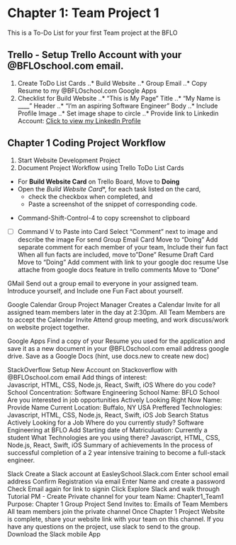 # Chapter 1:  Team Project 1
This is a To-Do List for your first Team project at the BFLO</school>

## **Trello** -	Setup Trello Account with your @BFLOschool.com email.
1. Create ToDo List Cards
..* Build Website
..* Group Email
..* Copy Resume to my @BFLOschool.com Google Apps
2. Checklist for Build Website
..* “This is My Page” Title
..* “My Name is ____” Header
..* “I’m an aspiring Software Engineer” Body
..* Include Profile Image
..* Set image shape to circle
..* Provide link to Linkedin Account: [Click to view my LinkedIn Profile](https://www.google.com "Axel Neff's LinkedIn")

## **Chapter 1 Coding Project Workflow**
1. Start Website Development Project
2. Document Project Workflow using Trello ToDo List Cards
* For **Build Website Card** on Trello Board, Move to **Doing**
* Open the *Build Website Card**, for each task listed on the card,
  * check the checkbox when completed, and
  * Paste a screenshot of the snippet of corresponding code.
- Command-Shift-Control-4 to copy screenshot to clipboard
- [ ] Command V to Paste into Card
Select “Comment” next to image and describe the image
For send Group Email Card
Move to “Doing”
Add separate comment for each member of  your team,
Include their fun fact
When all fun facts are included, move to”Done”
Resume Draft Card
Move to “Doing”
Add comment with link to your google doc resume
Use attache from google docs feature in trello comments
Move to “Done”

GMail
Send out a group email to everyone in your assigned team.  
Introduce yourself, and Include one Fun Fact about yourself.

Google Calendar
Group Project Manager Creates a Calendar Invite for all assigned team members later in the day at 2:30pm.
All Team Members are to accept the Calendar Invite
Attend group meeting, and work discuss/work on website project together.

Google Apps
Find a copy of your Resume you used for the application and save it as a new document in your @BFLOschool.com email address google drive.
Save as a Google Docs (hint, use docs.new to create new doc)

StackOverflow
Setup New Account on Stackoverflow with @BFLOschool.com email
Add things of interest:  
Javascript, HTML, CSS, Node.js, React, Swift, iOS
Where do you code?
School
Concentration:  Software Engineering
School Name:  BFLO School
Are you interested in job opportunities
Actively Looking Right Now
Name: Provide Name
Current Location: Buffalo, NY USA
Preffered Technologies:  
Javascript, HTML, CSS, Node.js, React, Swift, iOS
Job Search Status
Actively Looking for a Job
Where do you currently study?
Software Engineering at BFLO</school>
Add Starting date of Matriculuation:  Currently a student
What Technologies are you using there?
Javascript, HTML, CSS, Node.js, React, Swift, iOS
Summary of achievements
In the process of successful completion of a 2 year intensive training to become a full-stack engineer.

Slack
Create a Slack account at EasleySchool.Slack.com
Enter school email address
Confirm Registration via email
Enter Name and create a password
Check Email again for link to signin
Click Explore Slack and walk through Tutorial
PM - Create Private channel for your team
Name:  Chapter1_Team1
Purpose:  Chapter 1 Group Project
Send Invites to:  Emails of Team Members
All team members join the private channel
Once Chapter 1 Project Website is complete, share your website link with your team on this channel.
If you have any questions on the project, use slack to send to the group.
Download the Slack mobile App
